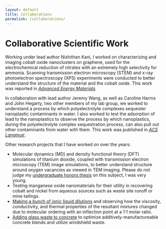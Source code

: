 ```yaml
---
layout: default
title: Collaborations
permalink: /collaborations/
---
```


# Collaborative Scientific Work

Working under lead author Nishithan Kani, I worked on characterizing and imaging cobalt oxide nanoclusters on graphene, used for the electrochemical reduction of nitrates with an extremely high selectivity for ammonia.  Scanning transmission electron microscopy (STEM) and x-ray photoelectron spectroscopy (XPS) experiments were conducted to better understand the structure of the material and the cobalt oxide.  This work was reported in [_Advanced Energy Materials_](https://onlinelibrary.wiley.com/doi/full/10.1002/aenm.202204236).

In collaboration with lead author Jeremy Wang, as well as Caroline Harms and John Hegarty, two other members of my lab group, we worked to understand a process by which polyelectrolyte complexes sequester nanoplastic contaminants in water.  I also worked to test the adsorption of lead to the nanoplastics to observe the process by which nanoplastics, during the polyelectrolyte complex sequestration process, can also pull out other contaminants from water with them.  This work was published in [_ACS Langmuir_](https://pubs.acs.org/doi/full/10.1021/acs.langmuir.3c01028).

Other research projects that I have worked on over the years:
- Molecular dynamics (MD) and density functional theory (DFT) simulations of titanium dioxide, coupled with transmission electron microscopy (TEM) image simulations, to better understand structure around oxygen vacancies as viewed in TEM imaging.  Please do not judge my [undergraduate honors thesis](https://keep.lib.asu.edu/items/132562) on this subject, I was very young.
- Testing manganese oxide nanomaterials for their utility in recovering cobalt and nickel from aqueous sources such as waste site runoff or mine tailings.
- [Making a bunch of ionic liquid dilutions](https://pubs.acs.org/doi/full/10.1021/acs.jpcb.5b04020) and observing how the viscosity, conductivity, and thermal properties of the resultant mixtures changed due to molecular ordering with an inflection point at a 1:1 molar ratio.
- [Adding glass waste to concrete](https://forge.engineering.asu.edu/furiproject/concreate-designing-an-additively-manufacturable-concrete-mix-with-recycled-glass/) to optimize additively-manufactureable concrete blends and utilize windshield waste.

